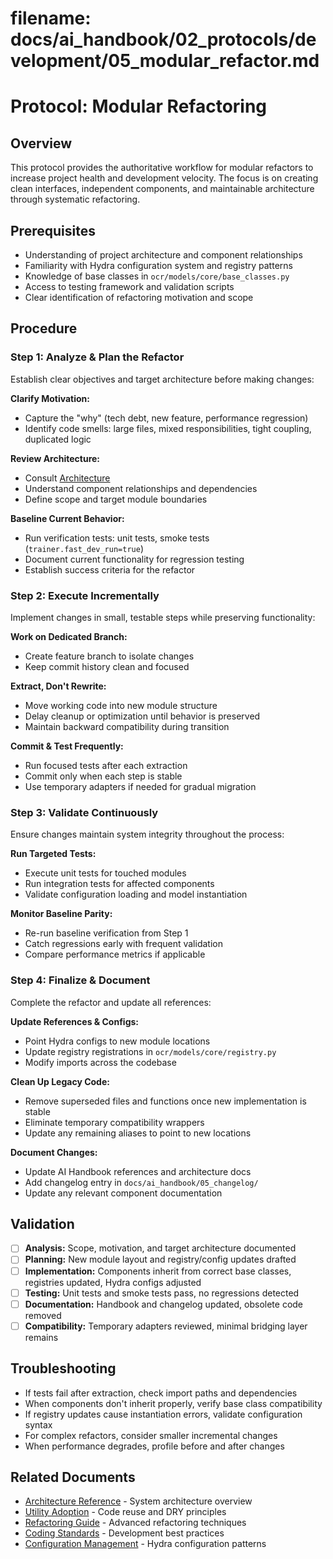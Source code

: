 # **filename: docs/ai_handbook/02_protocols/development/05_modular_refactor.md**
<!-- ai_cue:priority=medium -->
<!-- ai_cue:use_when=refactor,architecture,modularity -->

# **Protocol: Modular Refactoring**

## **Overview**
This protocol provides the authoritative workflow for modular refactors to increase project health and development velocity. The focus is on creating clean interfaces, independent components, and maintainable architecture through systematic refactoring.

## **Prerequisites**
- Understanding of project architecture and component relationships
- Familiarity with Hydra configuration system and registry patterns
- Knowledge of base classes in `ocr/models/core/base_classes.py`
- Access to testing framework and validation scripts
- Clear identification of refactoring motivation and scope

## **Procedure**

### **Step 1: Analyze & Plan the Refactor**
Establish clear objectives and target architecture before making changes:

**Clarify Motivation:**
- Capture the "why" (tech debt, new feature, performance regression)
- Identify code smells: large files, mixed responsibilities, tight coupling, duplicated logic

**Review Architecture:**
- Consult [Architecture](../../references/architecture/01_architecture.md)
- Understand component relationships and dependencies
- Define scope and target module boundaries

**Baseline Current Behavior:**
- Run verification tests: unit tests, smoke tests (`trainer.fast_dev_run=true`)
- Document current functionality for regression testing
- Establish success criteria for the refactor

### **Step 2: Execute Incrementally**
Implement changes in small, testable steps while preserving functionality:

**Work on Dedicated Branch:**
- Create feature branch to isolate changes
- Keep commit history clean and focused

**Extract, Don't Rewrite:**
- Move working code into new module structure
- Delay cleanup or optimization until behavior is preserved
- Maintain backward compatibility during transition

**Commit & Test Frequently:**
- Run focused tests after each extraction
- Commit only when each step is stable
- Use temporary adapters if needed for gradual migration

### **Step 3: Validate Continuously**
Ensure changes maintain system integrity throughout the process:

**Run Targeted Tests:**
- Execute unit tests for touched modules
- Run integration tests for affected components
- Validate configuration loading and model instantiation

**Monitor Baseline Parity:**
- Re-run baseline verification from Step 1
- Catch regressions early with frequent validation
- Compare performance metrics if applicable

### **Step 4: Finalize & Document**
Complete the refactor and update all references:

**Update References & Configs:**
- Point Hydra configs to new module locations
- Update registry registrations in `ocr/models/core/registry.py`
- Modify imports across the codebase

**Clean Up Legacy Code:**
- Remove superseded files and functions once new implementation is stable
- Eliminate temporary compatibility wrappers
- Update any remaining aliases to point to new locations

**Document Changes:**
- Update AI Handbook references and architecture docs
- Add changelog entry in `docs/ai_handbook/05_changelog/`
- Update any relevant component documentation

## **Validation**
- [ ] **Analysis:** Scope, motivation, and target architecture documented
- [ ] **Planning:** New module layout and registry/config updates drafted
- [ ] **Implementation:** Components inherit from correct base classes, registries updated, Hydra configs adjusted
- [ ] **Testing:** Unit tests and smoke tests pass, no regressions detected
- [ ] **Documentation:** Handbook and changelog updated, obsolete code removed
- [ ] **Compatibility:** Temporary adapters reviewed, minimal bridging layer remains

## **Troubleshooting**
- If tests fail after extraction, check import paths and dependencies
- When components don't inherit properly, verify base class compatibility
- If registry updates cause instantiation errors, validate configuration syntax
- For complex refactors, consider smaller incremental changes
- When performance degrades, profile before and after changes

## **Related Documents**
- [Architecture Reference](../../references/architecture/01_architecture.md) - System architecture overview
- [Utility Adoption](04_utility_adoption.md) - Code reuse and DRY principles
- [Refactoring Guide](10_refactoring_guide.md) - Advanced refactoring techniques
- [Coding Standards](01_coding_standards.md) - Development best practices
- [Configuration Management](../../configuration/01_hydra_config_system.md) - Hydra configuration patterns
